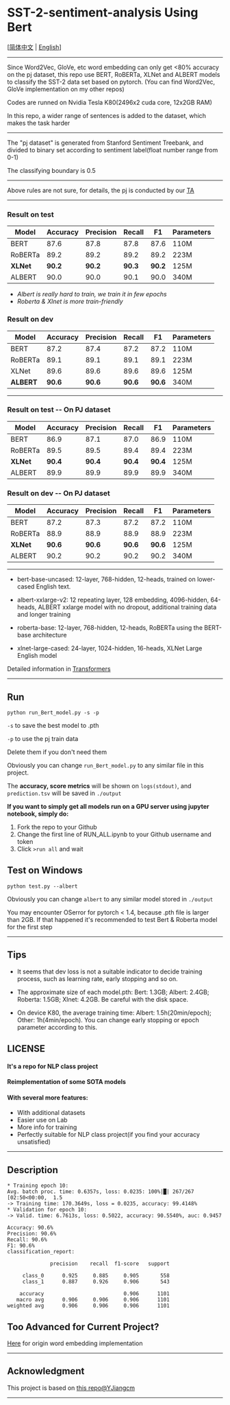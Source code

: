 # SST-2-sentiment-analysis Using Bert

[[简体中文](README_zh.md) | [English](README.md)]

---

Since Word2Vec, GloVe, etc word embedding can only get <80% accuracy on the pj dataset, this repo
use BERT, RoBERTa, XLNet and ALBERT models to classify the SST-2 data set based on pytorch.
(You can find Word2Vec, GloVe implementation on my other repos)

Codes are runned on Nvidia Tesla K80(2496x2 cuda core, 12x2GB RAM)

In this repo, a wider range of sentences is added to the dataset, which makes the task harder

---

The "pj dataset" is generated from Stanford Sentiment Treebank,
and divided to binary set according to sentiment label(float number range from 0-1)

The classifying boundary is 0.5

---

Above rules are not sure, for details, the pj is conducted by our [TA](https://github.com/txsun1997)

---

### Result on test
 Model | Accuracy | Precision	| Recall | F1 | Parameters |
 ----   | -----  |----- |----- |----- |----- 
 BERT   | 87.6 | 87.8 | 87.8 | 87.6 | 110M |
RoBERTa	| 89.2 | 89.2 | 89.2 | 89.2 | 223M |
**XLNet** | **90.2** | **90.2** | **90.3** | **90.2** | 125M |
ALBERT | 90.0 | 90.0 | 90.1 | 90.0 | 340M |

* *Albert is really hard to train, we train it in few epochs*
* *Roberta & Xlnet is more train-friendly*

### Result on dev
 Model | Accuracy | Precision	| Recall | F1 | Parameters |
 ----   | -----  |----- |----- |----- |----- 
 BERT   | 87.2 | 87.4 | 87.2 | 87.2 | 110M |
RoBERTa	| 89.1 | 89.1 | 89.1 | 89.1 | 223M |
XLNet   | 89.6 | 89.6 | 89.6 | 89.6 | 125M |
**ALBERT** | **90.6** | **90.6** | **90.6** | **90.6** | 340M |

---

### Result on test -- On PJ dataset
 Model | Accuracy | Precision	| Recall | F1 | Parameters |
 ----   | -----  |----- |----- |----- |----- 
 BERT   | 86.9 | 87.1 | 87.0 | 86.9 | 110M |
RoBERTa	| 89.5 | 89.5 | 89.4 | 89.4 | 223M |
**XLNet**	| **90.4** | **90.4** | **90.4** | **90.4** | 125M |
ALBERT	| 89.9 | 89.9 | 89.9 | 89.9 | 340M |

### Result on dev -- On PJ dataset
 Model | Accuracy | Precision	| Recall | F1 | Parameters |
 ----   | -----  |----- |----- |----- |----- 
 BERT   | 87.2  | 87.3  | 87.2	| 87.2 | 110M |
RoBERTa	| 88.9 | 88.9 | 88.9 | 88.9 | 223M |
**XLNet**	| **90.6** | **90.6** | **90.6** | **90.6** | 125M |
ALBERT	| 90.2 | 90.2 | 90.2 | 90.2 | 340M |

---

* bert-base-uncased: 12-layer, 768-hidden, 12-heads, trained on lower-cased English text.
* albert-xxlarge-v2: 12 repeating layer, 128 embedding, 4096-hidden, 64-heads, 
  ALBERT xxlarge model with no dropout, additional training data and longer training
  
* roberta-base: 12-layer, 768-hidden, 12-heads, RoBERTa using the BERT-base architecture
* xlnet-large-cased: 24-layer, 1024-hidden, 16-heads, XLNet Large English model

Detailed information in [Transformers](https://huggingface.co/transformers/pretrained_models.html)

---

## Run
```
python run_Bert_model.py -s -p
```
```-s```  to save the best model to .pth

```-p```  to use the pj train data

Delete them if you don't need them

Obviously you can change ```run_Bert_model.py``` to any similar file in this project.

The **accuracy, score metrics** will be shown on ```logs(stdout)```, and ```prediction.tsv``` will be saved in ```./output```

**If you want to simply get all models run on a GPU server using jupyter notebook, simply do:**
1. Fork the repo to your Github
2. Change the first line of RUN_ALL.ipynb to your Github username and token
3. Click ```>run all``` and wait

## Test on Windows
```
python test.py --albert
```
Obviously you can change ```albert``` to any similar model stored in ```./output```

You may encounter OSerror for pytorch < 1.4, because .pth file is larger than 2GB.
If that happened it's recommended to test Bert & Roberta model for the first step 

---

## Tips
* It seems that dev loss is not a suitable indicator to decide training process, 
such as learning rate, early stopping and so on.
  
* The approximate size of each model.pth: Bert: 1.3GB; Albert: 2.4GB; Roberta: 1.5GB; Xlnet: 4.2GB. 
Be careful with the disk space.
  
* On device K80, the average training time: Albert: 1.5h(20min/epoch); Other: 1h(4min/epoch).
You can change early stopping or epoch parameter according to this.

## LICENSE
#### It's a repo for NLP class project
#### Reimplementation of some SOTA models
#### With several more features:
* With additional datasets
* Easier use on Lab
* More info for training
* Perfectly suitable for NLP class project(if you find your accuracy unsatisfied)

---

## Description

```
* Training epoch 10:
Avg. batch proc. time: 0.6357s, loss: 0.0235: 100%|█| 267/267 [02:50<00:00,  1.5
-> Training time: 170.3649s, loss = 0.0235, accuracy: 99.4148%
* Validation for epoch 10:
-> Valid. time: 6.7613s, loss: 0.5022, accuracy: 90.5540%, auc: 0.9457

Accuracy: 90.6%
Precision: 90.6%
Recall: 90.6%
F1: 90.6%
classification_report:

              precision    recall  f1-score   support

     class_0      0.925     0.885     0.905       558
     class_1      0.887     0.926     0.906       543

    accuracy                          0.906      1101
   macro avg      0.906     0.906     0.906      1101
weighted avg      0.906     0.906     0.906      1101
```

## Too Advanced for Current Project?
[Here](https://github.com/ojipadeson/Word-Embedding-SST) for origin word embedding implementation

---

## Acknowledgment

This project is based on [this repo@YJiangcm](https://github.com/YJiangcm/SST-2-sentiment-analysis)

---